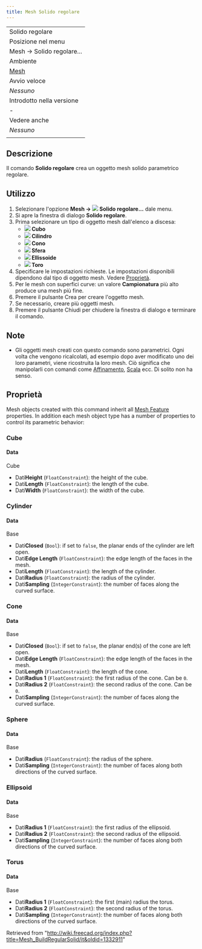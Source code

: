 ```yaml
---
title: Mesh Solido regolare
---
```


|                                                |
| ---------------------------------------------- |
| Solido regolare                                |
| Posizione nel menu                             |
| Mesh → Solido regolare...                      |
| Ambiente                                       |
| [Mesh](/Mesh_Workbench/it "Mesh Workbench/it") |
| Avvio veloce                                   |
| _Nessuno_                                      |
| Introdotto nella versione                      |
| -                                              |
| Vedere anche                                   |
| _Nessuno_                                      |
|                                                |

## Descrizione

Il comando **Solido regolare** crea un oggetto mesh solido parametrico regolare.

## Utilizzo

1. Selezionare l'opzione **Mesh → ![](/images/Mesh_BuildRegularSolid.svg) Solido regolare...** dale menu.
2. Si apre la finestra di dialogo **Solido regolare**.
3. Prima selezionare un tipo di oggetto mesh dall'elenco a discesa:
   - **![](/images/Mesh_Cube.svg) Cubo**
   - **![](/images/Mesh_Cylinder.svg) Cilindro**
   - **![](/images/Mesh_Cone.svg) Cono**
   - **![](/images/Mesh_Sphere.svg) Sfera**
   - **![](/images/Mesh_Ellipsoid.svg) Ellissoide**
   - **![](/images/Mesh_Torus.svg) Toro**
4. Specificare le impostazioni richieste. Le impostazioni disponibili dipendono dal tipo di oggetto mesh. Vedere [Proprietà](#Proprietà).
5. Per le mesh con superfici curve: un valore **Campionatura** più alto produce una mesh più fine.
6. Premere il pulsante Crea per creare l'oggetto mesh.
7. Se necessario, creare più oggetti mesh.
8. Premere il pulsante Chiudi per chiudere la finestra di dialogo e terminare il comando.

## Note

- Gli oggetti mesh creati con questo comando sono parametrici. Ogni volta che vengono ricalcolati, ad esempio dopo aver modificato uno dei loro parametri, viene ricostruita la loro mesh. Ciò significa che manipolarli con comandi come [Affinamento](/Mesh_RemeshGmsh/it "Mesh RemeshGmsh/it"), [Scala](/Mesh_Scale/it "Mesh Scale/it") ecc. Di solito non ha senso.

## Proprietà

Mesh objects created with this command inherit all [Mesh Feature](/Mesh_Feature "Mesh Feature") properties. In addition each mesh object type has a number of properties to control its parametric behavior:

### Cube

#### Data

Cube

- Dati**Height** (`FloatConstraint`): the height of the cube.
- Dati**Length** (`FloatConstraint`): the length of the cube.
- Dati**Width** (`FloatConstraint`): the width of the cube.

### Cylinder

#### Data

Base

- Dati**Closed** (`Bool`): if set to `false`, the planar ends of the cylinder are left open.
- Dati**Edge Length** (`FloatConstraint`): the edge length of the faces in the mesh.
- Dati**Length** (`FloatConstraint`): the length of the cylinder.
- Dati**Radius** (`FloatConstraint`): the radius of the cylinder.
- Dati**Sampling** (`IntegerConstraint`): the number of faces along the curved surface.

### Cone

#### Data

Base

- Dati**Closed** (`Bool`): if set to `false`, the planar end(s) of the cone are left open.
- Dati**Edge Length** (`FloatConstraint`): the edge length of the faces in the mesh.
- Dati**Length** (`FloatConstraint`): the length of the cone.
- Dati**Radius 1** (`FloatConstraint`): the first radius of the cone. Can be `0`.
- Dati**Radius 2** (`FloatConstraint`): the second radius of the cone. Can be `0`.
- Dati**Sampling** (`IntegerConstraint`): the number of faces along the curved surface.

### Sphere

#### Data

Base

- Dati**Radius** (`FloatConstraint`): the radius of the sphere.
- Dati**Sampling** (`IntegerConstraint`): the number of faces along both directions of the curved surface.

### Ellipsoid

#### Data

Base

- Dati**Radius 1** (`FloatConstraint`): the first radius of the ellipsoid.
- Dati**Radius 2** (`FloatConstraint`): the second radius of the ellipsoid.
- Dati**Sampling** (`IntegerConstraint`): the number of faces along both directions of the curved surface.

### Torus

#### Data

Base

- Dati**Radius 1** (`FloatConstraint`): the first (main) radius the torus.
- Dati**Radius 2** (`FloatConstraint`): the second radius of the torus.
- Dati**Sampling** (`IntegerConstraint`): the number of faces along both directions of the curved surface.

Retrieved from "<http://wiki.freecad.org/index.php?title=Mesh_BuildRegularSolid/it&oldid=1332911>"
